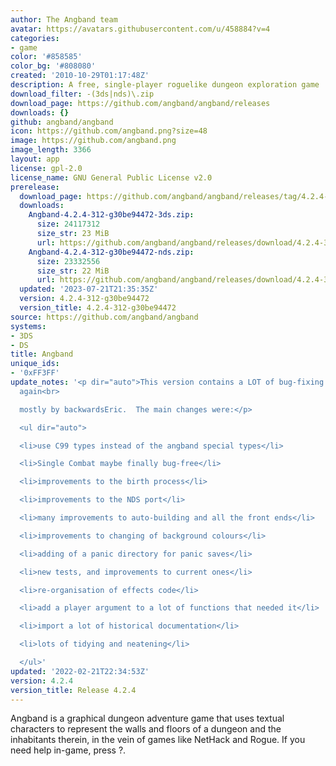```yaml
---
author: The Angband team
avatar: https://avatars.githubusercontent.com/u/458884?v=4
categories:
- game
color: '#858585'
color_bg: '#808080'
created: '2010-10-29T01:17:48Z'
description: A free, single-player roguelike dungeon exploration game
download_filter: -(3ds|nds)\.zip
download_page: https://github.com/angband/angband/releases
downloads: {}
github: angband/angband
icon: https://github.com/angband.png?size=48
image: https://github.com/angband.png
image_length: 3366
layout: app
license: gpl-2.0
license_name: GNU General Public License v2.0
prerelease:
  download_page: https://github.com/angband/angband/releases/tag/4.2.4-312-g30be94472
  downloads:
    Angband-4.2.4-312-g30be94472-3ds.zip:
      size: 24117312
      size_str: 23 MiB
      url: https://github.com/angband/angband/releases/download/4.2.4-312-g30be94472/Angband-4.2.4-312-g30be94472-3ds.zip
    Angband-4.2.4-312-g30be94472-nds.zip:
      size: 23332556
      size_str: 22 MiB
      url: https://github.com/angband/angband/releases/download/4.2.4-312-g30be94472/Angband-4.2.4-312-g30be94472-nds.zip
  updated: '2023-07-21T21:35:35Z'
  version: 4.2.4-312-g30be94472
  version_title: 4.2.4-312-g30be94472
source: https://github.com/angband/angband
systems:
- 3DS
- DS
title: Angband
unique_ids:
- '0xFF3FF'
update_notes: '<p dir="auto">This version contains a LOT of bug-fixing and code improvements,
  again<br>

  mostly by backwardsEric.  The main changes were:</p>

  <ul dir="auto">

  <li>use C99 types instead of the angband special types</li>

  <li>Single Combat maybe finally bug-free</li>

  <li>improvements to the birth process</li>

  <li>improvements to the NDS port</li>

  <li>many improvements to auto-building and all the front ends</li>

  <li>improvements to changing of background colours</li>

  <li>adding of a panic directory for panic saves</li>

  <li>new tests, and improvements to current ones</li>

  <li>re-organisation of effects code</li>

  <li>add a player argument to a lot of functions that needed it</li>

  <li>import a lot of historical documentation</li>

  <li>lots of tidying and neatening</li>

  </ul>'
updated: '2022-02-21T22:34:53Z'
version: 4.2.4
version_title: Release 4.2.4
---
```

Angband is a graphical dungeon adventure game that uses textual characters to represent the walls and floors of a dungeon and the inhabitants therein, in the vein of games like NetHack and Rogue. If you need help in-game, press ?.